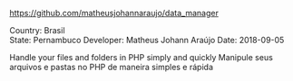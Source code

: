 https://github.com/matheusjohannaraujo/data_manager

Country: Brasil<br>
State: Pernambuco
Developer: Matheus Johann Araújo
Date: 2018-09-05

Handle your files and folders in PHP simply and quickly
Manipule seus arquivos e pastas no PHP de maneira simples e rápida
